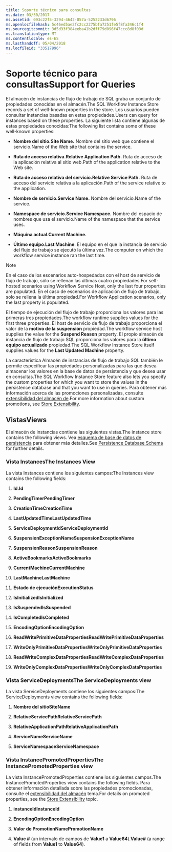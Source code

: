 ```yaml
---
title: Soporte técnico para consultas
ms.date: 03/30/2017
ms.assetid: 093c22f5-3294-4642-857a-5252233d6796
ms.openlocfilehash: 5c46ed5ae2fc2cc2275bfa7251fe5f8fa346c1f4
ms.sourcegitcommit: 3d5d33f384eeba41b2dff79d096f47ccc8d8f03d
ms.translationtype: MT
ms.contentlocale: es-ES
ms.lasthandoff: 05/04/2018
ms.locfileid: "33517996"
---
```

# <a name="support-for-queries"></a><span data-ttu-id="3908d-102">Soporte técnico para consultas</span><span class="sxs-lookup"><span data-stu-id="3908d-102">Support for Queries</span></span>
<span data-ttu-id="3908d-103">El almacén de instancias de flujo de trabajo de SQL graba un conjunto de propiedades conocidas en el almacén.</span><span class="sxs-lookup"><span data-stu-id="3908d-103">The SQL Workflow Instance Store records a set of well-known properties in the store.</span></span> <span data-ttu-id="3908d-104">Los usuarios pueden consultar instancias basadas en estas propiedades.</span><span class="sxs-lookup"><span data-stu-id="3908d-104">Users can query for instances based on these properties.</span></span> <span data-ttu-id="3908d-105">La siguiente lista contiene algunas de estas propiedades conocidas:</span><span class="sxs-lookup"><span data-stu-id="3908d-105">The following list contains some of these well-known properties:</span></span>  
  
-   <span data-ttu-id="3908d-106">**Nombre del sitio.**</span><span class="sxs-lookup"><span data-stu-id="3908d-106">**Site Name.**</span></span> <span data-ttu-id="3908d-107">Nombre del sitio web que contiene el servicio.</span><span class="sxs-lookup"><span data-stu-id="3908d-107">Name of the Web site that contains the service.</span></span>  
  
-   <span data-ttu-id="3908d-108">**Ruta de acceso relativa.**</span><span class="sxs-lookup"><span data-stu-id="3908d-108">**Relative Application Path.**</span></span> <span data-ttu-id="3908d-109">Ruta de acceso de la aplicación relativa al sitio web.</span><span class="sxs-lookup"><span data-stu-id="3908d-109">Path of the application relative to the Web site.</span></span>  
  
-   <span data-ttu-id="3908d-110">**Ruta de acceso relativa del servicio.**</span><span class="sxs-lookup"><span data-stu-id="3908d-110">**Relative Service Path.**</span></span> <span data-ttu-id="3908d-111">Ruta de acceso del servicio relativa a la aplicación.</span><span class="sxs-lookup"><span data-stu-id="3908d-111">Path of the service relative to the application.</span></span>  
  
-   <span data-ttu-id="3908d-112">**Nombre de servicio.**</span><span class="sxs-lookup"><span data-stu-id="3908d-112">**Service Name.**</span></span> <span data-ttu-id="3908d-113">Nombre del servicio.</span><span class="sxs-lookup"><span data-stu-id="3908d-113">Name of the service.</span></span>  
  
-   <span data-ttu-id="3908d-114">**Namespace de servicio.**</span><span class="sxs-lookup"><span data-stu-id="3908d-114">**Service Namespace.**</span></span> <span data-ttu-id="3908d-115">Nombre del espacio de nombres que usa el servicio.</span><span class="sxs-lookup"><span data-stu-id="3908d-115">Name of the namespace that the service uses.</span></span>  
  
-   <span data-ttu-id="3908d-116">**Máquina actual.**</span><span class="sxs-lookup"><span data-stu-id="3908d-116">**Current Machine.**</span></span>  
  
-   <span data-ttu-id="3908d-117">**Último equipo**.</span><span class="sxs-lookup"><span data-stu-id="3908d-117">**Last Machine**.</span></span> <span data-ttu-id="3908d-118">El equipo en el que la instancia de servicio del flujo de trabajo se ejecutó la última vez.</span><span class="sxs-lookup"><span data-stu-id="3908d-118">The computer on which the workflow service instance ran the last time.</span></span>  
  
> [!NOTE]
>  <span data-ttu-id="3908d-119">En el caso de los escenarios auto-hospedados con el host de servicio de flujo de trabajo, sólo se rellenan las últimas cuatro propiedades.</span><span class="sxs-lookup"><span data-stu-id="3908d-119">For self-hosted scenarios using Workflow Service Host, only the last four properties are populated.</span></span> <span data-ttu-id="3908d-120">En el caso de escenarios de aplicación de flujo de trabajo, solo se rellena la última propiedad.</span><span class="sxs-lookup"><span data-stu-id="3908d-120">For Workflow Application scenarios, only the last property is populated.</span></span>  
  
 <span data-ttu-id="3908d-121">El tiempo de ejecución del flujo de trabajo proporciona los valores para las primeras tres propiedades.</span><span class="sxs-lookup"><span data-stu-id="3908d-121">The workflow runtime supplies values for the first three properties.</span></span> <span data-ttu-id="3908d-122">El host de servicio de flujo de trabajo proporciona el valor de la **motivo de la suspensión** propiedad.</span><span class="sxs-lookup"><span data-stu-id="3908d-122">The workflow service host supplies the value for the **Suspend Reason** property.</span></span> <span data-ttu-id="3908d-123">El propio almacén de instancia de flujo de trabajo SQL proporciona los valores para la **último equipo actualizado** propiedad.</span><span class="sxs-lookup"><span data-stu-id="3908d-123">The SQL Workflow Instance Store itself supplies values for the **Last Updated Machine** property.</span></span>  
  
 <span data-ttu-id="3908d-124">La característica Almacén de instancias de flujo de trabajo SQL también le permite especificar las propiedades personalizadas para las que desea almacenar los valores en la base de datos de persistencia y que desea usar en consultas.</span><span class="sxs-lookup"><span data-stu-id="3908d-124">The SQL Workflow Instance Store feature also lets you specify the custom properties for which you want to store the values in the persistence database and that you want to use in queries.</span></span> <span data-ttu-id="3908d-125">Para obtener más información acerca de las promociones personalizadas, consulte [extensibilidad del almacén de](../../../docs/framework/windows-workflow-foundation/store-extensibility.md).</span><span class="sxs-lookup"><span data-stu-id="3908d-125">For more information about custom promotions, see [Store Extensibility](../../../docs/framework/windows-workflow-foundation/store-extensibility.md).</span></span>  
  
## <a name="views"></a><span data-ttu-id="3908d-126">Vistas</span><span class="sxs-lookup"><span data-stu-id="3908d-126">Views</span></span>  
 <span data-ttu-id="3908d-127">El almacén de instancias contiene las siguientes vistas.</span><span class="sxs-lookup"><span data-stu-id="3908d-127">The instance store contains the following views.</span></span> <span data-ttu-id="3908d-128">Vea [esquema de base de datos de persistencia](../../../docs/framework/windows-workflow-foundation/persistence-database-schema.md) para obtener más detalles.</span><span class="sxs-lookup"><span data-stu-id="3908d-128">See [Persistence Database Schema](../../../docs/framework/windows-workflow-foundation/persistence-database-schema.md) for further details.</span></span>  
  
### <a name="the-instances-view"></a><span data-ttu-id="3908d-129">Vista Instances</span><span class="sxs-lookup"><span data-stu-id="3908d-129">The Instances View</span></span>  
 <span data-ttu-id="3908d-130">La vista Instances contiene los siguientes campos:</span><span class="sxs-lookup"><span data-stu-id="3908d-130">The Instances view contains the following fields:</span></span>  
  
1.  <span data-ttu-id="3908d-131">**Id.**</span><span class="sxs-lookup"><span data-stu-id="3908d-131">**Id**</span></span>  
  
2.  <span data-ttu-id="3908d-132">**PendingTimer**</span><span class="sxs-lookup"><span data-stu-id="3908d-132">**PendingTimer**</span></span>  
  
3.  <span data-ttu-id="3908d-133">**CreationTime**</span><span class="sxs-lookup"><span data-stu-id="3908d-133">**CreationTime**</span></span>  
  
4.  <span data-ttu-id="3908d-134">**LastUpdatedTime**</span><span class="sxs-lookup"><span data-stu-id="3908d-134">**LastUpdatedTime**</span></span>  
  
5.  <span data-ttu-id="3908d-135">**ServiceDeploymentId**</span><span class="sxs-lookup"><span data-stu-id="3908d-135">**ServiceDeploymentId**</span></span>  
  
6.  <span data-ttu-id="3908d-136">**SuspensionExceptionName**</span><span class="sxs-lookup"><span data-stu-id="3908d-136">**SuspensionExceptionName**</span></span>  
  
7.  <span data-ttu-id="3908d-137">**SuspensionReason**</span><span class="sxs-lookup"><span data-stu-id="3908d-137">**SuspensionReason**</span></span>  
  
8.  <span data-ttu-id="3908d-138">**ActiveBookmarks**</span><span class="sxs-lookup"><span data-stu-id="3908d-138">**ActiveBookmarks**</span></span>  
  
9. <span data-ttu-id="3908d-139">**CurrentMachine**</span><span class="sxs-lookup"><span data-stu-id="3908d-139">**CurrentMachine**</span></span>  
  
10. <span data-ttu-id="3908d-140">**LastMachine**</span><span class="sxs-lookup"><span data-stu-id="3908d-140">**LastMachine**</span></span>  
  
11. <span data-ttu-id="3908d-141">**Estado de ejecución**</span><span class="sxs-lookup"><span data-stu-id="3908d-141">**ExecutionStatus**</span></span>  
  
12. <span data-ttu-id="3908d-142">**IsInitialized**</span><span class="sxs-lookup"><span data-stu-id="3908d-142">**IsInitialized**</span></span>  
  
13. <span data-ttu-id="3908d-143">**IsSuspended**</span><span class="sxs-lookup"><span data-stu-id="3908d-143">**IsSuspended**</span></span>  
  
14. <span data-ttu-id="3908d-144">**IsCompleted**</span><span class="sxs-lookup"><span data-stu-id="3908d-144">**IsCompleted**</span></span>  
  
15. <span data-ttu-id="3908d-145">**EncodingOption**</span><span class="sxs-lookup"><span data-stu-id="3908d-145">**EncodingOption**</span></span>  
  
16. <span data-ttu-id="3908d-146">**ReadWritePrimitiveDataProperties**</span><span class="sxs-lookup"><span data-stu-id="3908d-146">**ReadWritePrimitiveDataProperties**</span></span>  
  
17. <span data-ttu-id="3908d-147">**WriteOnlyPrimitiveDataProperties**</span><span class="sxs-lookup"><span data-stu-id="3908d-147">**WriteOnlyPrimitiveDataProperties**</span></span>  
  
18. <span data-ttu-id="3908d-148">**ReadWriteComplexDataProperties**</span><span class="sxs-lookup"><span data-stu-id="3908d-148">**ReadWriteComplexDataProperties**</span></span>  
  
19. <span data-ttu-id="3908d-149">**WriteOnlyComplexDataProperties**</span><span class="sxs-lookup"><span data-stu-id="3908d-149">**WriteOnlyComplexDataProperties**</span></span>  
  
### <a name="the-servicedeployments-view"></a><span data-ttu-id="3908d-150">Vista ServiceDeployments</span><span class="sxs-lookup"><span data-stu-id="3908d-150">The ServiceDeployments view</span></span>  
 <span data-ttu-id="3908d-151">La vista ServiceDeployments contiene los siguientes campos:</span><span class="sxs-lookup"><span data-stu-id="3908d-151">The ServiceDeployments view contains the following fields:</span></span>  
  
1.  <span data-ttu-id="3908d-152">**Nombre del sitio**</span><span class="sxs-lookup"><span data-stu-id="3908d-152">**SiteName**</span></span>  
  
2.  <span data-ttu-id="3908d-153">**RelativeServicePath**</span><span class="sxs-lookup"><span data-stu-id="3908d-153">**RelativeServicePath**</span></span>  
  
3.  <span data-ttu-id="3908d-154">**RelativeApplicationPath**</span><span class="sxs-lookup"><span data-stu-id="3908d-154">**RelativeApplicationPath**</span></span>  
  
4.  <span data-ttu-id="3908d-155">**ServiceName**</span><span class="sxs-lookup"><span data-stu-id="3908d-155">**ServiceName**</span></span>  
  
5.  <span data-ttu-id="3908d-156">**ServiceNamespace**</span><span class="sxs-lookup"><span data-stu-id="3908d-156">**ServiceNamespace**</span></span>  
  
### <a name="the-instancepromotedproperties-view"></a><span data-ttu-id="3908d-157">Vista InstancePromotedProperties</span><span class="sxs-lookup"><span data-stu-id="3908d-157">The InstancePromotedProperties view</span></span>  
 <span data-ttu-id="3908d-158">La vista InstancePromotedProperties contiene los siguientes campos.</span><span class="sxs-lookup"><span data-stu-id="3908d-158">The InstancePromotedProperties view contains the following fields.</span></span> <span data-ttu-id="3908d-159">Para obtener información detallada sobre las propiedades promocionadas, consulte el [extensibilidad del almacén](../../../docs/framework/windows-workflow-foundation/store-extensibility.md) tema.</span><span class="sxs-lookup"><span data-stu-id="3908d-159">For details on promoted properties, see the [Store Extensibility](../../../docs/framework/windows-workflow-foundation/store-extensibility.md) topic.</span></span>  
  
1.  <span data-ttu-id="3908d-160">**instanceId**</span><span class="sxs-lookup"><span data-stu-id="3908d-160">**InstanceId**</span></span>  
  
2.  <span data-ttu-id="3908d-161">**EncodingOption**</span><span class="sxs-lookup"><span data-stu-id="3908d-161">**EncodingOption**</span></span>  
  
3.  <span data-ttu-id="3908d-162">**Valor de PromotionName**</span><span class="sxs-lookup"><span data-stu-id="3908d-162">**PromotionName**</span></span>  
  
4.  <span data-ttu-id="3908d-163">**Value #** (un intervalo de campos de **Value1** a **Value64**).</span><span class="sxs-lookup"><span data-stu-id="3908d-163">**Value#** (a range of fields from **Value1** to **Value64**).</span></span>
